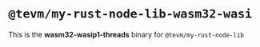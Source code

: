# `@tevm/my-rust-node-lib-wasm32-wasi`

This is the **wasm32-wasip1-threads** binary for `@tevm/my-rust-node-lib`
